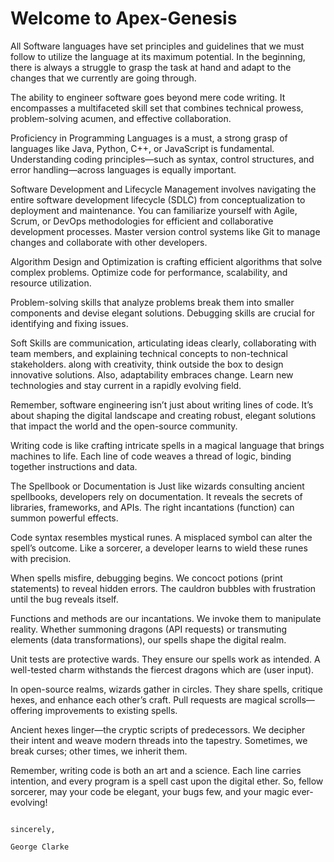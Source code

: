 # Welcome to Apex-Genesis

All Software languages have set principles and guidelines that we must follow to utilize the language at its maximum potential.
In the beginning, there is always a struggle to grasp the task at hand and adapt to the changes that we currently are going through.

The ability to engineer software goes beyond mere code writing. It encompasses a multifaceted skill set that combines technical 
prowess, problem-solving acumen, and effective collaboration.

Proficiency in Programming Languages is a must, a strong grasp of languages like Java, Python, C++, or JavaScript is fundamental. 
Understanding coding principles—such as syntax, control structures, and error handling—across languages is equally important.

Software Development and Lifecycle Management involves navigating the entire software development lifecycle (SDLC) from 
conceptualization to deployment and maintenance. You can familiarize yourself with Agile, Scrum, or DevOps methodologies for 
efficient and collaborative development processes. Master version control systems like Git to manage changes and collaborate 
with other developers.

Algorithm Design and Optimization is crafting efficient algorithms that solve complex problems.
Optimize code for performance, scalability, and resource utilization.

Problem-solving skills that analyze problems break them into smaller components and devise elegant solutions.
Debugging skills are crucial for identifying and fixing issues.

Soft Skills are communication, articulating ideas clearly, collaborating with team members, and explaining technical concepts to 
non-technical stakeholders. along with creativity, think outside the box to design innovative solutions. Also, adaptability embraces
change. Learn new technologies and stay current in a rapidly evolving field.

Remember, software engineering isn’t just about writing lines of code. It’s about shaping the digital landscape and creating robust, 
elegant solutions that impact the world and the open-source community.

Writing code is like crafting intricate spells in a magical language that brings machines to life. Each line of code weaves a thread of 
logic, binding together instructions and data.

The Spellbook or Documentation is Just like wizards consulting ancient spellbooks, developers rely on documentation. It reveals the secrets 
of libraries, frameworks, and APIs. The right incantations (function) can summon powerful effects.

Code syntax resembles mystical runes. A misplaced symbol can alter the spell’s outcome. Like a sorcerer, a developer learns to wield 
these runes with precision.

When spells misfire, debugging begins. We concoct potions (print statements) to reveal hidden errors. The cauldron bubbles with
frustration until the bug reveals itself.

Functions and methods are our incantations. We invoke them to manipulate reality. Whether summoning dragons (API requests) or
transmuting elements (data transformations), our spells shape the digital realm.

Unit tests are protective wards. They ensure our spells work as intended. A well-tested charm withstands the fiercest dragons 
which are (user input).

In open-source realms, wizards gather in circles. They share spells, critique hexes, and enhance each other’s craft. Pull 
requests are magical scrolls—offering improvements to existing spells.

Ancient hexes linger—the cryptic scripts of predecessors. We decipher their intent and weave modern threads into the tapestry.
Sometimes, we break curses; other times, we inherit them.

Remember, writing code is both an art and a science. Each line carries intention, and every program is a spell cast upon the digital 
ether. So, fellow sorcerer, may your code be elegant, your bugs few, and your magic ever-evolving! 



                                                                                                                         sincerely,
                                                                                                                              George Clarke
